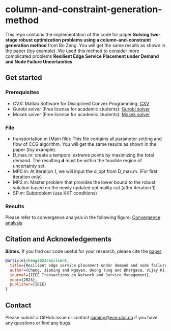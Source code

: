 # column-and-constraint-generation-method
This repo contains the implementation of the code for paper **Solving two-stage robust optimization problems using a column-and-constraint generation method** from Bo Zeng. You will get the same results as shown in the paper (toy example). 
We used this method to consider more complicated problems **Resilient Edge Service Placement under Demand and Node Failure Uncertainties**

## Get started
### Prerequisites
- CVX: Matlab Software for Disciplined Convex Programming: [CXV](http://cvxr.com/cvx/)
- Gurobi solver (Free license for academic students): [Gurobi solver](https://www.gurobi.com/academia/academic-program-and-licenses/)
- Mosek solver (Free license for academic students):  [Mosek solver](https://www.mosek.com/)
### File
- transportation.m (Main file): This file contains all parameter setting and flow of CCG algorithm. You will get the same results as shown in the paper (toy example).
- D_max.m: create a temporal extreme points by maximizing the total demand. The resulting **d** must be within the feasible region of uncertainty set.
- MP0.m: At iteration 1, we will input the d_opt from D_max.m. (For first iteration only)
- MP2.m: Master problem that provides the lower bound to the robust solution based on the newly updated optimality cut (after iteration 1)
- SP.m: Subproblem (use KKT conditions)

  
### Results
Please refer to convergence analysis in the following figure:
[Convergence analysis](Convergence.jpg)


## Citation and Acknowledgements
**Bibtex.**
If you find our code useful for your research, please cite the [paper]([https://arxiv.org/abs/2310.00742](https://ieeexplore.ieee.org/abstract/document/10167783?casa_token=_vuz5dB52fQAAAAA:UIhkQsUAfWGxBFcX2zOnfwhgUbIXk1ZVncskwtH5hjPtYkNcc_qcBr1UD4Wv6SrVert4Thr6)):
```bibtex
@article{cheng2023resilient,
  title={Resilient edge service placement under demand and node failure uncertainties},
  author={Cheng, Jiaming and Nguyen, Duong Tung and Bhargava, Vijay K},
  journal={IEEE Transactions on Network and Service Management},
  year={2023},
  publisher={IEEE}
}
```

## Contact
Please submit a GitHub issue or contact [jiaming@ece.ubc.ca](mailto:jiaming@ece.ubc.ca) if you have any questions or find any bugs.
